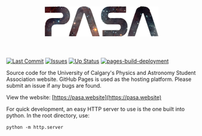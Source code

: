 <h1 align="center">
<img src="assets/media/PASALogo_HighQuality.png" width="300">
</h1><br>

[![Last Commit](https://img.shields.io/github/last-commit/UCalgaryPASA/ucalgarypasa.github.io)](https://github.com/UCalgaryPASA/ucalgarypasa.github.io/commits/master)
[![Issues](https://img.shields.io/github/issues-closed/UCalgaryPASA/ucalgarypasa.github.io)](https://github.com/UCalgaryPASA/ucalgarypasa.github.io/issues)
[![Up Status](https://img.shields.io/website?down_color=red&down_message=down&up_color=green&up_message=up&url=https%3A%2F%2Fpasa.website)](https://pasa.website)
[![pages-build-deployment](https://github.com/UCalgaryPASA/ucalgarypasa.github.io/actions/workflows/pages/pages-build-deployment/badge.svg)](https://github.com/UCalgaryPASA/ucalgarypasa.github.io/actions/workflows/pages/pages-build-deployment)


Source code for the University of Calgary's Physics and Astronomy Student Association website. GitHub Pages is used as the hosting platform. Please submit an issue if any bugs are found.

View the website: [https://pasa.website](https://pasa.website)  

For quick development, an easy HTTP server to use is the one built into python. In the
root directory, use:
```
python -m http.server
```
